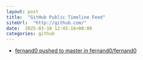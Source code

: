 ```yaml
---
layout: post
title:  "GitHub Public Timeline Feed"
siteUrl:  "http://github.com/"
date:  2025-03-10 12:45:16+00:00
categories: github
---
```

*  [fernand0 pushed to master in fernand0/fernand0](https://github.com/fernand0/fernand0/compare/fb8041df2d...29acd7e02a)
